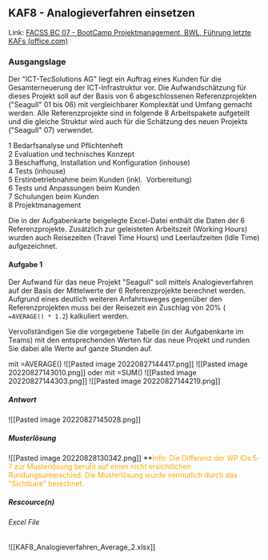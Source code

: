 ## KAF8 - Analogieverfahren einsetzen

Link: [FACSS BC 07 - BootCamp Projektmanagement, BWL, Führung letzte KAFs (office.com)](https://forms.office.com/pages/responsepage.aspx?id=KD8PHtdlokW6B_SGKKJ1dH4d0fqCZT1LhCGBv9QciOtUQjJCNE5CSjg1NE1ITTNCMkRPOEJGSFVEQy4u)

### Ausgangslage
Der "ICT-TecSolutions AG" liegt ein Auftrag eines Kunden für die Gesamterneuerung der ICT-lnfrastruktur vor. Die Aufwandschätzung für dieses Projekt soll auf der Basis von 6 abgeschlossenen Referenzprojekten ("Seagull" 01 bis 06) mit vergleichbarer Komplexität und Umfang gemacht werden. Alle Referenzprojekte sind in folgende 8 Arbeitspakete aufgeteilt und die gleiche Struktur wird auch für die Schätzung des neuen Projekts ("Seagull" 07) verwendet.  
  
1 Bedarfsanalyse und Pflichtenheft  
2 Evaluation und technisches Konzept  
3 Beschaffung, Installation und Konfiguration (inhouse)  
4 Tests (inhouse)  
5 Erstinbetriebnahme beim Kunden (inkl.  Vorbereitung)  
6 Tests und Anpassungen beim Kunden  
7 Schulungen beim Kunden  
8 Projektmanagement  
  
Die in der Aufgabenkarte beigelegte Excel-Datei enthält die Daten der 6 Referenzprojekte. Zusätzlich zur geleisteten Arbeitszeit (Working Hours) wurden auch Reisezeiten (Travel Time Hours) und Leerlaufzeiten (ldle Time) aufgezeichnet.  

#### Aufgabe 1
Der Aufwand für das neue Projekt "Seagull" soll mittels Analogieverfahren auf der Basis der Mittelwerte der 6 Referenzprojekte berechnet werden. Aufgrund eines deutlich weiteren Anfahrtsweges gegenüber den Referenzprojekten muss bei der Reisezeit ein Zuschlag von 20% (` =AVERAGE() * 1.2`) kalkuliert werden.
  
Vervollständigen Sie die vorgegebene Tabelle (in der Aufgabenkarte im Teams) mit den entsprechenden Werten für das neue Projekt und runden Sie dabei alle Werte auf ganze Stunden auf.

mit =AVERAGE()
![[Pasted image 20220827144417.png]]   ![[Pasted image 20220827143010.png]]
oder mit =SUM()
![[Pasted image 20220827144303.png]]   ![[Pasted image 20220827144219.png]]

##### Antwort
![[Pasted image 20220827145028.png]]

##### Musterlösung
![[Pasted image 20220828130342.png]]
**<span style="color:orange">Info: Die Differenz der WP IDs 5-7 zur Musterlösung beruht auf einen nicht ersichtlichen Rundungsunterschied. Die Musterlösung wurde vermutlich durch das "Sichtbare" berechnet.</span>

##### Rescource(n)
###### Excel File
![[KAF8_Analogieverfahren_Average_2.xlsx]]
